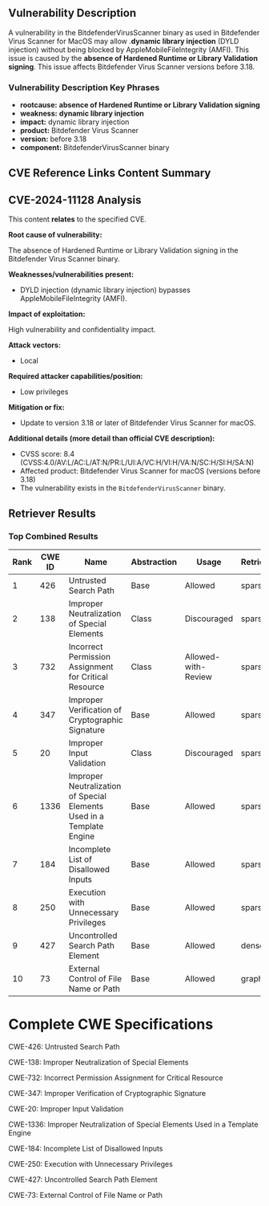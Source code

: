 ## Vulnerability Description
A vulnerability in the BitdefenderVirusScanner binary as used in Bitdefender Virus Scanner for MacOS may allow .**dynamic library injection** (DYLD injection) without being blocked by AppleMobileFileIntegrity (AMFI). This issue is caused by the **absence of Hardened Runtime or Library Validation signing**. This issue affects Bitdefender Virus Scanner versions before 3.18.

### Vulnerability Description Key Phrases
- **rootcause:** **absence of Hardened Runtime or Library Validation signing**
- **weakness:** **dynamic library injection**
- **impact:** dynamic library injection
- **product:** Bitdefender Virus Scanner
- **version:** before 3.18
- **component:** BitdefenderVirusScanner binary

## CVE Reference Links Content Summary
## CVE-2024-11128 Analysis

This content **relates** to the specified CVE.

**Root cause of vulnerability:**

The absence of Hardened Runtime or Library Validation signing in the Bitdefender Virus Scanner binary.

**Weaknesses/vulnerabilities present:**

*   DYLD injection (dynamic library injection) bypasses AppleMobileFileIntegrity (AMFI).

**Impact of exploitation:**

High vulnerability and confidentiality impact.

**Attack vectors:**

*   Local

**Required attacker capabilities/position:**

*   Low privileges

**Mitigation or fix:**

*   Update to version 3.18 or later of Bitdefender Virus Scanner for macOS.

**Additional details (more detail than official CVE description):**

*   CVSS score: 8.4 (CVSS:4.0/AV:L/AC:L/AT:N/PR:L/UI:A/VC:H/VI:H/VA:N/SC:H/SI:H/SA:N)
*   Affected product: Bitdefender Virus Scanner for macOS (versions before 3.18)
*   The vulnerability exists in the `BitdefenderVirusScanner` binary.

## Retriever Results

### Top Combined Results

| Rank | CWE ID | Name | Abstraction | Usage  | Retrievers | Individual Scores |
|------|--------|------|-------------|-------|------------|-------------------|
| 1 | 426 | Untrusted Search Path | Base | Allowed | sparse | 0.299 |
| 2 | 138 | Improper Neutralization of Special Elements | Class | Discouraged | sparse | 0.254 |
| 3 | 732 | Incorrect Permission Assignment for Critical Resource | Class | Allowed-with-Review | sparse | 0.252 |
| 4 | 347 | Improper Verification of Cryptographic Signature | Base | Allowed | sparse | 0.249 |
| 5 | 20 | Improper Input Validation | Class | Discouraged | sparse | 0.247 |
| 6 | 1336 | Improper Neutralization of Special Elements Used in a Template Engine | Base | Allowed | sparse | 0.245 |
| 7 | 184 | Incomplete List of Disallowed Inputs | Base | Allowed | sparse | 0.245 |
| 8 | 250 | Execution with Unnecessary Privileges | Base | Allowed | sparse | 0.241 |
| 9 | 427 | Uncontrolled Search Path Element | Base | Allowed | dense | 0.510 |
| 10 | 73 | External Control of File Name or Path | Base | Allowed | graph | 0.002 |



# Complete CWE Specifications

CWE-426: Untrusted Search Path

CWE-138: Improper Neutralization of Special Elements

CWE-732: Incorrect Permission Assignment for Critical Resource

CWE-347: Improper Verification of Cryptographic Signature

CWE-20: Improper Input Validation

CWE-1336: Improper Neutralization of Special Elements Used in a Template Engine

CWE-184: Incomplete List of Disallowed Inputs

CWE-250: Execution with Unnecessary Privileges

CWE-427: Uncontrolled Search Path Element

CWE-73: External Control of File Name or Path